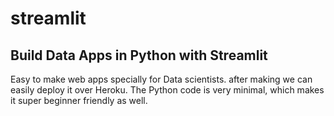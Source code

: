 # streamlit
## Build Data Apps in Python with Streamlit

Easy to make web apps specially for Data scientists. after making we can easily deploy it over Heroku. The Python code is very minimal, which makes it super beginner friendly as well. 
